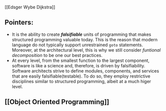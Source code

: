 [[Edsger Wybe Dijkstra]]

## Pointers:
- It is the ability to create ***falsifiable*** units of programming that makes structured programming valuable today. This is the reason that modern language do not typically support unrestrained `goto` statements. Moreover, at the architectural level, this is why we still consider *funtional decomposition* to be one our best practices.
- At every level, from the smallest function to the largest component, software is like a science and, therefore, is driven by falsifiability. Software architects strive to define modules, components, and services that are easily falsifiable(testable). To do so, they employ restrictive disciplines similar to structured programming, albeit at a much higer level.

## [[Object Oriented Programming]]